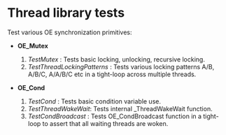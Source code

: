 Thread library tests
=====================

Test various OE synchronization primitives:
- **OE_Mutex**
  1. *TestMutex* : Tests basic locking, unlocking, recursive locking.
  1. *TestThreadLockingPatterns* : Tests various locking patterns A/B, A/B/C, A/A/B/C etc in a tight-loop across multiple threads.


- **OE_Cond**
  1. *TestCond* : Tests basic condition variable use.
  1. *TestThreadWakeWait*: Tests internal _ThreadWakeWait function.
  1. *TestCondBroadcast* :
    Tests OE_CondBroadcast function in a tight-loop to assert that all waiting threads are woken.
